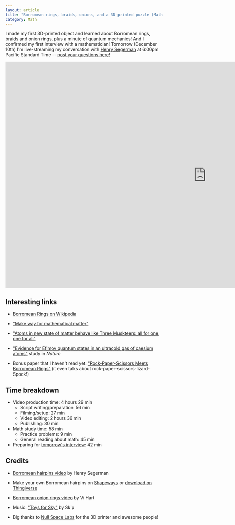 ```yaml
---
layout: article
title: "Borromean rings, braids, onions, and a 3D-printed puzzle (Math immersion Month Day 9)"
category: Math
---
```


I made my first 3D-printed object and learned about Borromean rings, braids and onion rings, plus a minute of quantum mechanics! And I confirmed my first interview with a mathematician! Tomorrow (December 10th) I'm live-streaming my conversation with [Henry Segerman](http://www.segerman.org/) at 6:00pm Pacific Standard Time -- [post your questions here!](https://plus.google.com/events/crh18rmoumgj2ee8em1tcsa8o5ss)

<iframe width="1280" height="720" src="https://www.youtube.com/embed/26tB-M4zPtc" frameborder="0" allowfullscreen></iframe>

## Interesting links

- [Borromean Rings on Wikipedia](https://en.wikipedia.org/wiki/Borromean_rings )

- ["Make way for mathematical matter"](https://www.newscientist.com/article/mg20927942-300-make-way-for-mathematical-matter/)

- ["Atoms in new state of matter behave like Three Muskteers: all for one, one for all"](http://www-news.uchicago.edu/releases/06/060316.efimov.shtml)

- ["Evidence for Efimov quantum states in an ultracold gas of caesium atoms"](http://www.nature.com/nature/journal/v440/n7082/full/nature04626.html) study in *Nature*

- Bonus paper that I haven't read yet: ["Rock-Paper-Scissors Meets Borromean Rings"](http://www.math.grin.edu/~chamberl/papers/rps.pdf) (it even talks about rock-paper-scissors-lizard-Spock!)


## Time breakdown
- Video production time: 4 hours 29 min
  - Script writing/preparation: 56 min
  - Filming/setup: 27 min
  - Video editing: 2 hours 36 min
  - Publishing: 30 min
- Math study time: 58 min
  - Practice problems: 9 min
  - General reading about math: 45 min
- Preparing for [tomorrow's interview](https://plus.google.com/events/crh18rmoumgj2ee8emtcsa8o5ss): 42 min

## Credits

- [Borromean hairpins video](http://youtube.com/watch?v=WQ9ptuUxfk4) by Henry Segerman

- Make your own Borromean hairpins on [Shapeways](http://www.shapeways.com/product/WJ8788PQ4/borromean-hairpins) or [download on Thingiverse](http://www.thingiverse.com/thing:157847)

- [Borromean onion rings video](https://www.youtube.com/watch?v=4tsjCND2ZfM) by Vi Hart

- Music: ["Toys for Sky"](https://soundcloud.com/skiponline/toys-for-sky) by Sk'p

- Big thanks to [Null Space Labs](http://032.la/) for the 3D printer and awesome people!